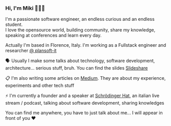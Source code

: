 ### Hi, I'm Miki 👋👨‍💻

I'm a passionate software engineer, an endless curious and an endless student.
<br/>I love the opensource world, building community, share my knowledge, speaking at conferences and learn every day.

Actually I'm based in Florence, Italy. I'm working as a Fullstack engineer and researcher [@ plansoft-it](https://github.com/plansoft-it)

🗣 Usually I make some talks about technology, software development, architecture... serious stuff, bruh. You can find the slides [Slideshare](https://www.slideshare.net/MikiLombardi)

📋 I'm also writing some articles on [Medium](https://medium.com/@miki.lombi). They are about my experience, experiments and other tech stuff

⚡ I'm currently a founder and a speaker at [Schrödinger Hat](https://github.com/Schrodinger-Hat), an italian live stream / podcast, talking about software development, sharing knowledges


You can find me anywhere, you have to just talk about me... I will appear in front of you ❤️
